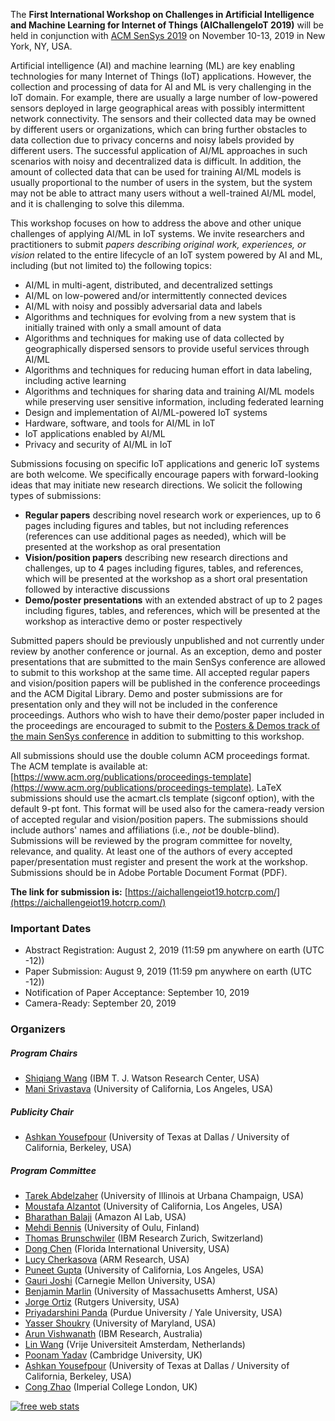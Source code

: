 The **First International Workshop on Challenges in Artificial Intelligence and Machine Learning for Internet of Things (AIChallengeIoT 2019)** will be held in conjunction with [ACM SenSys 2019](http://sensys.acm.org/2019/) on November 10-13, 2019 in New York, NY, USA.

Artificial intelligence (AI) and machine learning (ML) are key enabling technologies for many Internet of Things (IoT) applications. However, the collection and processing of data for AI and ML is very challenging in the IoT domain. For example, there are usually a large number of low-powered sensors deployed in large geographical areas with possibly intermittent network connectivity. The sensors and their collected data may be owned by different users or organizations, which can bring further obstacles to data collection due to privacy concerns and noisy labels provided by different users. The successful application of AI/ML approaches in such scenarios with noisy and decentralized data is difficult. In addition, the amount of collected data that can be used for training AI/ML models is usually proportional to the number of users in the system, but the system may not be able to attract many users without a well-trained AI/ML model, and it is challenging to solve this dilemma.

This workshop focuses on how to address the above and other unique challenges of applying AI/ML in IoT systems. We invite researchers and practitioners to submit *papers describing original work, experiences, or vision* related to the entire lifecycle of an IoT system powered by AI and ML, including (but not limited to) the following topics:
- AI/ML in multi-agent, distributed, and decentralized settings
- AI/ML on low-powered and/or intermittently connected devices
- AI/ML with noisy and possibly adversarial data and labels
- Algorithms and techniques for evolving from a new system that is initially trained with only a small amount of data
- Algorithms and techniques for making use of data collected by geographically dispersed sensors to provide useful services through AI/ML
- Algorithms and techniques for reducing human effort in data labeling, including active learning
- Algorithms and techniques for sharing data and training AI/ML models while preserving user sensitive information, including federated learning
- Design and implementation of AI/ML-powered IoT systems
- Hardware, software, and tools for AI/ML in IoT
- IoT applications enabled by AI/ML
- Privacy and security of AI/ML in IoT

Submissions focusing on specific IoT applications and generic IoT systems are both welcome. We specifically encourage papers with forward-looking ideas that may initiate new research directions. We solicit the following types of submissions:

- **Regular papers** describing novel research work or experiences, up to 6 pages including figures and tables, but not including references (references can use additional pages as needed), which will be presented at the workshop as oral presentation
- **Vision/position papers** describing new research directions and challenges, up to 4 pages including figures, tables, and references, which will be presented at the workshop as a short oral presentation followed by interactive discussions
- **Demo/poster presentations** with an extended abstract of up to 2 pages including figures, tables, and references, which will be presented at the workshop as interactive demo or poster respectively

Submitted papers should be previously unpublished and not currently under review by another conference or journal. As an exception, demo and poster presentations that are submitted to the main SenSys conference are allowed to submit to this workshop at the same time. All accepted regular papers and vision/position papers will be published in the conference proceedings and the ACM Digital Library. Demo and poster submissions are for presentation only and they will not be included in the conference proceedings. Authors who wish to have their demo/poster paper included in the proceedings are encouraged to submit to the [Posters & Demos track of the main SenSys conference](http://sensys.acm.org/2019/demos/) in addition to submitting to this workshop.

All submissions should use the double column ACM proceedings format. The ACM template is available at: [https://www.acm.org/publications/proceedings-template](https://www.acm.org/publications/proceedings-template). LaTeX submissions should use the acmart.cls template (sigconf option), with the default 9-pt font. This format will be used also for the camera-ready version of accepted regular and vision/position papers. The submissions should include authors' names and affiliations (i.e., *not* be double-blind). Submissions will be reviewed by the program committee for novelty, relevance, and quality. At least one of the authors of every accepted paper/presentation must register and present the work at the workshop. Submissions should be in Adobe Portable Document Format (PDF).

**The link for submission is:** [https://aichallengeiot19.hotcrp.com/](https://aichallengeiot19.hotcrp.com/)

### Important Dates
- Abstract Registration: August 2, 2019 (11:59 pm anywhere on earth (UTC -12))
- Paper Submission: August 9, 2019 (11:59 pm anywhere on earth (UTC -12))
- Notification of Paper Acceptance: September 10, 2019
- Camera-Ready: September 20, 2019 

### Organizers

##### Program Chairs
- [Shiqiang Wang](https://researcher.watson.ibm.com/researcher/view.php?person=us-wangshiq) (IBM T. J. Watson Research Center, USA)
- [Mani Srivastava](https://www.ee.ucla.edu/mani-srivastava/) (University of California, Los Angeles, USA)

##### Publicity Chair
- [Ashkan Yousefpour](http://www.utdallas.edu/~ashkan/) (University of Texas at Dallas / University of California, Berkeley, USA)

##### Program Committee
- [Tarek Abdelzaher](http://abdelzaher.cs.illinois.edu/) (University of Illinois at Urbana Champaign, USA)
- [Moustafa Alzantot](http://web.cs.ucla.edu/~malzantot/) (University of California, Los Angeles, USA)
- [Bharathan Balaji](https://www.synergylabs.org/bharath/) (Amazon AI Lab, USA)
- [Mehdi Bennis](https://sites.google.com/view/dr-mehdi-bennis/home) (University of Oulu, Finland)
- [Thomas Brunschwiler](https://researcher.watson.ibm.com/researcher/view.php?person=zurich-TBR) (IBM Research Zurich, Switzerland)
- [Dong Chen](http://users.cis.fiu.edu/~dochen/index.html) (Florida International University, USA)
- [Lucy Cherkasova](http://www.jahrhundert.net/lucy_cherkasova.html) (ARM Research, USA)
- [Puneet Gupta](http://www.seas.ucla.edu/~puneet/) (University of California, Los Angeles, USA)
- [Gauri Joshi](http://www.andrew.cmu.edu/user/gaurij/) (Carnegie Mellon University, USA)
- [Benjamin Marlin](https://groups.cs.umass.edu/marlin/) (University of Massachusetts Amherst, USA)
- [Jorge Ortiz](https://jortizcs.github.io/) (Rutgers University, USA)
- [Priyadarshini Panda](https://web.ics.purdue.edu/~pandap/) (Purdue University / Yale University, USA)
- [Yasser Shoukry](https://rcpsl.ece.umd.edu/people/yshoukry) (University of Maryland, USA)
- [Arun Vishwanath](https://researcher.watson.ibm.com/researcher/view.php?person=au1-arvishwa) (IBM Research, Australia)
- [Lin Wang](http://linwang.info/) (Vrije Universiteit Amsterdam, Netherlands)
- [Poonam Yadav](https://www.cl.cam.ac.uk/~py236/) (Cambridge University, UK)
- [Ashkan Yousefpour](http://www.utdallas.edu/~ashkan/) (University of Texas at Dallas / University of California, Berkeley, USA)
- [Cong Zhao](https://wp.doc.ic.ac.uk/aese/person/cong-zhao/) (Imperial College London, UK)



<script type="text/javascript">
var sc_project=8539485; 
var sc_invisible=1; 
var sc_security="2bff2be0"; 
var scJsHost = (("https:" == document.location.protocol) ? "https://secure." : "http://www.");
document.write("<sc"+"ript type='text/javascript' src='" + scJsHost + "statcounter.com/counter/counter.js'></"+"script>");
</script>

<noscript>
  <div class="statcounter"><a title="free web stats"
href="http://statcounter.com/" target="_blank"><img
class="statcounter"
src="https://c.statcounter.com/8539485/0/2bff2be0/1/"
alt="free web stats"></a></div>
</noscript>

